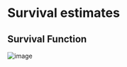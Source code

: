 # Survival estimates
## Survival Function
![image](https://github.com/anjiladhikari/AI-for-medical/assets/21165474/19565dc8-a7dc-4825-b587-9aa76a4a1247)
